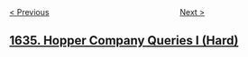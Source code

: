 <!--|This file generated by command(leetcode description); DO NOT EDIT.    |-->
<!--+----------------------------------------------------------------------+-->
<!--|@author    openset <openset.wang@gmail.com>                           |-->
<!--|@link      https://github.com/openset                                 |-->
<!--|@home      https://github.com/openset/leetcode                        |-->
<!--+----------------------------------------------------------------------+-->

[< Previous](../add-two-polynomials-represented-as-linked-lists "Add Two Polynomials Represented as Linked Lists")
　　　　　　　　　　　　　　　　
[Next >](../sort-array-by-increasing-frequency "Sort Array by Increasing Frequency")

## [1635. Hopper Company Queries I (Hard)](https://leetcode.com/problems/hopper-company-queries-i "")


